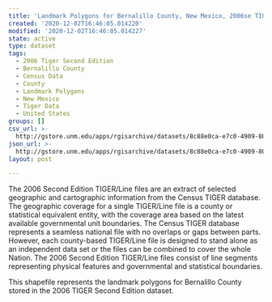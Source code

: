 ```yaml
---
title: 'Landmark Polygons for Bernalillo County, New Mexico, 2006se TIGER'
created: '2020-12-02T16:46:05.014220'
modified: '2020-12-02T16:46:05.014227'
state: active
type: dataset
tags:
  - 2006 Tiger Second Edition
  - Bernalillo County
  - Census Data
  - County
  - Landmark Polygons
  - New Mexico
  - Tiger Data
  - United States
groups: []
csv_url: >-
  http://gstore.unm.edu/apps/rgisarchive/datasets/8c88e0ca-e7c0-4909-8078-9b4af7dbb949/tgr2006se_bern_lpy.derived.csv
json_url: >-
  http://gstore.unm.edu/apps/rgisarchive/datasets/8c88e0ca-e7c0-4909-8078-9b4af7dbb949/tgr2006se_bern_lpy.derived.json
layout: post

---
```

The 2006 Second Edition TIGER/Line files are an extract of selected geographic and cartographic information from the Census TIGER database.  The geographic coverage for a single TIGER/Line file is a county or statistical equivalent entity, with the coverage area based on the latest available governmental unit boundaries. The Census TIGER database represents a seamless national file with no overlaps or gaps between parts.  However, each county-based TIGER/Line file is designed to stand alone as an independent data set or the files can be combined to cover the whole Nation.  The 2006 Second Edition  TIGER/Line files consist of line segments representing physical features and governmental and statistical boundaries.  

This shapefile represents the landmark polygons for Bernalillo County stored in the 2006 TIGER Second Edition dataset.
